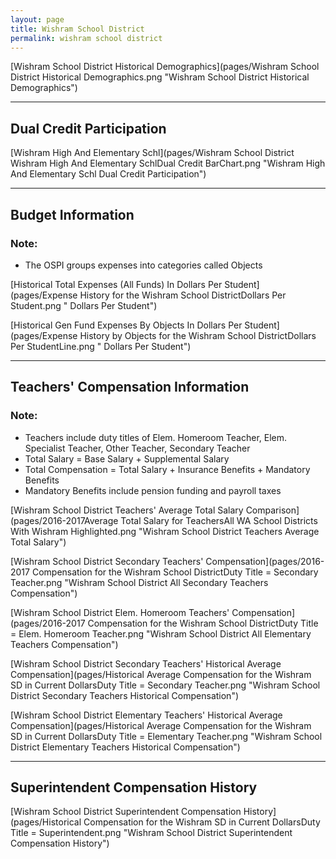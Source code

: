 ```yaml
---
layout: page
title: Wishram School District
permalink: wishram school district
---
```



[Wishram School District Historical Demographics](pages/Wishram School District Historical Demographics.png "Wishram School District Historical Demographics")

___

## Dual Credit Participation

[Wishram High And Elementary Schl](pages/Wishram School District Wishram High And Elementary SchlDual Credit BarChart.png "Wishram High And Elementary Schl Dual Credit Participation")


___

## Budget Information
### Note:
- The OSPI groups expenses into categories called Objects

[Historical Total Expenses (All Funds) In Dollars Per Student](pages/Expense History for the Wishram School DistrictDollars Per Student.png " Dollars Per Student")

[Historical Gen Fund Expenses By Objects In Dollars Per Student](pages/Expense History by Objects for the Wishram School DistrictDollars Per StudentLine.png " Dollars Per Student")


___

## Teachers' Compensation Information
### Note:
- Teachers include duty titles of Elem. Homeroom Teacher, Elem. Specialist Teacher, Other Teacher, Secondary Teacher
- Total Salary = Base Salary + Supplemental Salary
- Total Compensation = Total Salary + Insurance Benefits + Mandatory Benefits
- Mandatory Benefits include pension funding and payroll taxes

[Wishram School District Teachers' Average Total Salary Comparison](pages/2016-2017Average Total Salary for TeachersAll WA School Districts With Wishram Highlighted.png "Wishram School District Teachers Average Total Salary")

[Wishram School District Secondary Teachers' Compensation](pages/2016-2017 Compensation for the Wishram School DistrictDuty Title = Secondary Teacher.png "Wishram School District All Secondary Teachers Compensation")

[Wishram School District Elem. Homeroom Teachers' Compensation](pages/2016-2017 Compensation for the Wishram School DistrictDuty Title = Elem. Homeroom Teacher.png "Wishram School District All Elementary Teachers Compensation")

[Wishram School District Secondary Teachers' Historical Average Compensation](pages/Historical Average Compensation for the Wishram SD in Current DollarsDuty Title = Secondary Teacher.png "Wishram School District Secondary Teachers Historical Compensation")

[Wishram School District Elementary Teachers' Historical Average Compensation](pages/Historical Average Compensation for the Wishram SD in Current DollarsDuty Title = Elementary Teacher.png "Wishram School District Elementary Teachers Historical Compensation")


___

## Superintendent Compensation History

[Wishram School District Superintendent Compensation History](pages/Historical Compensation for the Wishram SD in Current DollarsDuty Title = Superintendent.png "Wishram School District Superintendent Compensation History")

